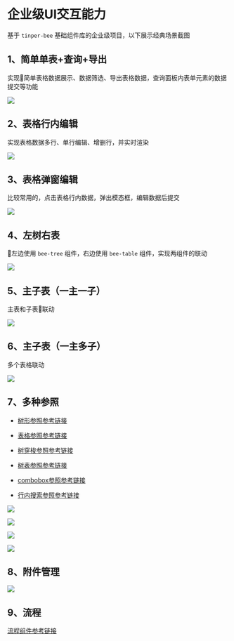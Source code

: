 <div class="interact">

# 企业级UI交互能力

基于 `tinper-bee` 基础组件库的企业级项目，以下展示经典场景截图

## 1、简单单表+查询+导出

实现简单表格数据展示、数据筛选、导出表格数据，查询面板内表单元素的数据提交等功能

![](http://iuap-design-cdn.oss-cn-beijing.aliyuncs.com/static/tinper-bee/images/project/1.png)

## 2、表格行内编辑

实现表格数据多行、单行编辑、增删行，并实时渲染

![](http://iuap-design-cdn.oss-cn-beijing.aliyuncs.com/static/tinper-bee/images/project/2.png)

## 3、表格弹窗编辑

比较常用的，点击表格行内数据，弹出模态框，编辑数据后提交

![](http://iuap-design-cdn.oss-cn-beijing.aliyuncs.com/static/tinper-bee/images/project/3.png)

## 4、左树右表

左边使用 `bee-tree` 组件，右边使用 `bee-table` 组件，实现两组件的联动

![](http://iuap-design-cdn.oss-cn-beijing.aliyuncs.com/static/tinper-bee/images/project/4.png)

## 5、主子表（一主一子）

主表和子表联动

![](http://iuap-design-cdn.oss-cn-beijing.aliyuncs.com/static/tinper-bee/images/project/5.png)

## 6、主子表（一主多子）

多个表格联动

![](http://iuap-design-cdn.oss-cn-beijing.aliyuncs.com/static/tinper-bee/images/project/6.png)

## 7、多种参照

- [树形参照参考链接](https://design.yonyoucloud.com/tinper-acs/ref-tree)

- [表格参照参考链接](https://design.yonyoucloud.com/tinper-acs/ref-multiple-table)

- [树穿梭参照参考链接](https://design.yonyoucloud.com/tinper-acs/ref-tree-transfer)

- [树表参照参考链接](https://design.yonyoucloud.com/tinper-acs/ref-tree-table)

- [combobox参照参考链接](https://design.yonyoucloud.com/tinper-acs/ref-combobox)

- [行内搜索参照参考链接](https://design.yonyoucloud.com/tinper-acs/ref-multiple-table-walsin)

![](http://iuap-design-cdn.oss-cn-beijing.aliyuncs.com/static/tinper-bee/images/project/7-1.png)

![](http://iuap-design-cdn.oss-cn-beijing.aliyuncs.com/static/tinper-bee/images/project/7-2.png)

![](http://iuap-design-cdn.oss-cn-beijing.aliyuncs.com/static/tinper-bee/images/project/7-3.png)

![](http://iuap-design-cdn.oss-cn-beijing.aliyuncs.com/static/tinper-bee/images/project/7-4.png)

## 8、附件管理

![](http://iuap-design-cdn.oss-cn-beijing.aliyuncs.com/static/tinper-bee/images/project/8.png)

## 9、流程

[流程组件参考链接](https://www.npmjs.com/package/yyuap-bpm)

</div>

